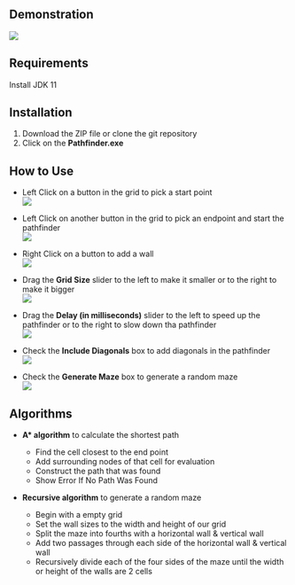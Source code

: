 ## Demonstration
![](https://thumbs.gfycat.com/DarlingHarshBaboon-size_restricted.gif)

## Requirements
Install JDK 11

## Installation
1. Download the ZIP file or clone the git repository
2. Click on the **Pathfinder.exe**

## How to Use
* Left Click on a button in the grid to pick a start point\
![](https://thumbs.gfycat.com/AmusedAdeptLark-size_restricted.gif)

* Left Click on another button in the grid to pick an endpoint and start the pathfinder\
![](https://thumbs.gfycat.com/FakeAnotherBoar-size_restricted.gif)

* Right Click on a button to add a wall\
![](https://thumbs.gfycat.com/PertinentExcitableHadrosaurus-size_restricted.gif)

* Drag the **Grid Size** slider to the left to make it smaller or to the right to make it bigger\
![](https://thumbs.gfycat.com/CrispGrayIrrawaddydolphin-size_restricted.gif)

* Drag the **Delay (in milliseconds)** slider to the left to speed up the pathfinder or to the right to slow down tha pathfinder\
![](https://thumbs.gfycat.com/ElegantMeagerGypsymoth-size_restricted.gif)

* Check the **Include Diagonals** box to add diagonals in the pathfinder\
![](https://thumbs.gfycat.com/ScarceEnormousDanishswedishfarmdog-size_restricted.gif)

* Check the **Generate Maze** box to generate a random maze\
![](https://thumbs.gfycat.com/EnragedFondGuineafowl-size_restricted.gif)

## Algorithms
* **A\* algorithm** to calculate the shortest path
  - Find the cell closest to the end point
  - Add surrounding nodes of that cell for evaluation
  - Construct the path that was found
  - Show Error If No Path Was Found
  
* **Recursive algorithm** to generate a random maze
  - Begin with a empty grid
  - Set the wall sizes to the width and height of our grid
  - Split the maze into fourths with a horizontal wall & vertical wall
  - Add two passages through each side of the horizontal wall & vertical wall
  - Recursively divide each of the four sides of the maze until the width or height of the walls are 2 cells
